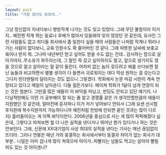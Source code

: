 ```yaml
---
layout: post
title: "거참 많이도 늙었네.."
---
```


그냥 정신없이 지내다보니 향방작계 나가는 것도 잊고 있었다..그래 무단 불참이라 이거지..
예전엔 작계 뛰는 동료나 후배가 많아서 잊을래야 잊지 않았던 것 같은데, 요사인 그런 사람들도 없고 죄다들 회사에서 좀 일한다 싶을 때의 사람들은 나처럼 작계나 뛰러나가는 사람이 없다보니, 교육 인원수도 확 줄어버린 것 같다.
그래 따뜻한 날씨에 보충교육이나 받지 뭐. 그나마 내년부턴 받고 싶어도 받을 수도 없는 건데..
감사하는 맘으로 살아가야지..무소유가 화두라는데, 그 말인 즉 갖고 싶어하지도 말고, 앞으로 생기지도 않을 것으로 알고 살아라는 말 같이 들린다. 어차피 없는 놈이 갖으려고 애를 쓰다보면 잘난 놈들과 비교하면서 별별 생각이 다 들면서 괴로워지는 데다 막상 원하는 걸 갖는다고 그다지 펀더멘털리 달라지는 것도 없으니 그렇겠다. 
학회에서 논문 마감 시한이 계속 연장되고 있다고 메일이 날아온다. 다들 힘든가보다. 메이져 학회가 1달이 넘게 연장이 되는 것은 첨본다. 그만큼 많은 애들이 이 바닥을 떠났고, 펀딩도 안되고 있단 얘기지. 나 다닐적만해도 이런 거 공부해야 잘 되는 줄 알고 경쟁률 같은 거 생각안할만큼의 애들이 지원했던 것 같은데, 얼마전에 듣자하니 이거 저거 넣어보다 안되서 (그래 요샌 선시험 후지원에 복수지원까지 가능하다니까 예전처럼 한방에 안되면 끝인 것과는 많이 다르지) 흘러들어오는 게 이쪽 바닥이란다. 
2006년을 중심으로 사는 게 많이 퍽퍽해졌다 싶은데, 그렇다고 따져보면 뭘 더 나은 실적을 낸다거나 뛰어난 뭔가 있다거나 하는 것은 안보인다. 그래, 신문에 XX대기업이 사상 최대의 실적을 낸다는 기사는 매년 끊임없이 뜨더라. 그러나 연봉은 매년 거의 동결하는 회사에서부터 동결과 차이가 없는 회사가 대부분..
니덜은 이미 겁나게 많이 쳐묵으따 아이가..피빨리는 넘들도 먹고는 살아야 빨릴 피도 있는 것 아이겐나?

